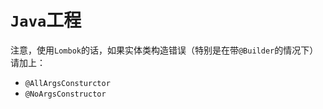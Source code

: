 # `Java`工程

注意，使用`Lombok`的话，如果实体类构造错误（特别是在带`@Builder`的情况下）请加上：

- `@AllArgsConsturctor`
- `@NoArgsConstructor`
